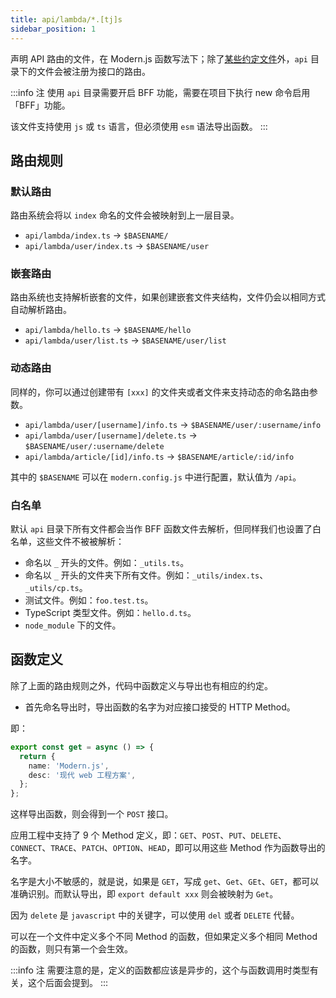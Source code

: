 ```yaml
---
title: api/lambda/*.[tj]s
sidebar_position: 1
---
```


声明 API 路由的文件，在 Modern.js 函数写法下；除了[某些约定文件](/docs/apis/hooks/mwa/api/framework/lambda#白名单)外，`api` 目录下的文件会被注册为接口的路由。

:::info 注
使用 `api` 目录需要开启 BFF 功能，需要在项目下执行 new 命令启用「BFF」功能。

该文件支持使用 `js` 或 `ts` 语言，但必须使用 `esm` 语法导出函数。
:::

## 路由规则

### 默认路由

路由系统会将以 `index` 命名的文件会被映射到上一层目录。

* `api/lambda/index.ts` -> `$BASENAME/`
* `api/lambda/user/index.ts` -> `$BASENAME/user`

### 嵌套路由

路由系统也支持解析嵌套的文件，如果创建嵌套文件夹结构，文件仍会以相同方式自动解析路由。

* `api/lambda/hello.ts` -> `$BASENAME/hello`
* `api/lambda/user/list.ts` -> `$BASENAME/user/list`

### 动态路由

同样的，你可以通过创建带有 `[xxx]` 的文件夹或者文件来支持动态的命名路由参数。

* `api/lambda/user/[username]/info.ts` -> `$BASENAME/user/:username/info`
* `api/lambda/user/[username]/delete.ts` -> `$BASENAME/user/:username/delete`
* `api/lambda/article/[id]/info.ts` -> `$BASENAME/article/:id/info`

其中的 `$BASENAME` 可以在 `modern.config.js` 中进行配置，默认值为 `/api`。

### 白名单

默认 `api` 目录下所有文件都会当作 BFF 函数文件去解析，但同样我们也设置了白名单，这些文件不被被解析：

* 命名以 `_` 开头的文件。例如：`_utils.ts`。
* 命名以 `_` 开头的文件夹下所有文件。例如：`_utils/index.ts`、`_utils/cp.ts`。
* 测试文件。例如：`foo.test.ts`。
* TypeScript 类型文件。例如：`hello.d.ts`。
* `node_module` 下的文件。

## 函数定义

除了上面的路由规则之外，代码中函数定义与导出也有相应的约定。

* 首先命名导出时，导出函数的名字为对应接口接受的 HTTP Method。

即：

```ts
export const get = async () => {
  return {
    name: 'Modern.js',
    desc: '现代 web 工程方案',
  };
};
```

这样导出函数，则会得到一个 `POST` 接口。

应用工程中支持了 9 个 Method 定义，即：`GET`、`POST`、`PUT`、`DELETE`、`CONNECT`、`TRACE`、`PATCH`、`OPTION`、`HEAD`，即可以用这些 Method 作为函数导出的名字。

名字是大小不敏感的，就是说，如果是 `GET`，写成 `get`、`Get`、`GEt`、`GET`，都可以准确识别。而默认导出，即 `export default xxx` 则会被映射为 `Get`。

因为 `delete` 是 `javascript` 中的关键字，可以使用 `del` 或者 `DELETE` 代替。

可以在一个文件中定义多个不同 Method 的函数，但如果定义多个相同 Method 的函数，则只有第一个会生效。

:::info 注
需要注意的是，定义的函数都应该是异步的，这个与函数调用时类型有关，这个后面会提到。
:::
